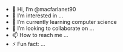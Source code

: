 - 👋 Hi, I’m @macfarlanet90
- 👀 I’m interested in ...
- 🌱 I’m currently learning computer science
- 💞️ I’m looking to collaborate on ...
- 📫 How to reach me ...
- ⚡ Fun fact: ...

<!---
macfarlanet90/macfarlanet90 is a ✨ special ✨ repository because its `README.md` (this file) appears on your GitHub profile.
You can click the Preview link to take a look at your changes.
--->
